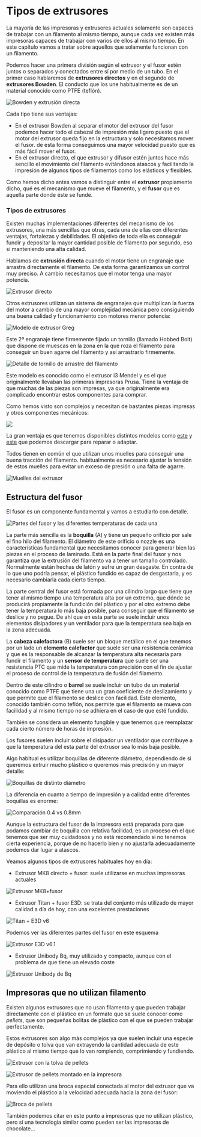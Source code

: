 #   Tipos de extrusores

La mayoría de las impresoras y extrusores actuales solamente son capaces de trabajar con un filamento al mismo tiempo, aunque cada vez existen más impresoras capaces de trabajar con varios de ellos al mismo tiempo. En este capítulo vamos a tratar sobre aquellos que solamente funcionan con un filamento.

Podemos hacer una primera división  según el extrusor y el fusor estén juntos o  separados y conectados entre sí  por medio de un tubo.  En el primer caso hablaremos de **extrusores directos** y  en el segundo de **extrusores Bowden**. El conducto  que los une habitualmente es de un material conocido como PTFE (teflón).

![Bowden y extrusión directa](./images/extrusor-bowden-vs-directo-1024x633.png)

Cada tipo tiene sus ventajas:

*  En el extrusor Bowden al separar el motor del extrusor del fusor  podemos hacer todo el cabezal de impresión más ligero puesto que el motor del extrusor queda fijo en la estructura y solo necesitamos mover el fusor.  de esta forma conseguimos  una mayor velocidad puesto que es más fácil mover el fusor.
*  En el extrusor directo, el que extrusor y difusor estén juntos hace más sencillo el movimiento del filamento evitándonos atascos y facilitando la impresión de  algunos tipos de filamentos como los elásticos y flexibles.

Como hemos dicho antes vamos a distinguir entre el **extrusor** propiamente dicho, qué es el mecanismo que mueve el filamento, y el **fusor** que es aquella parte donde éste se funde. 


### Tipos de extrusores

Existen muchas implementaciones diferentes del mecanismo de los extrusores, una más sencillas que otras, cada una de ellas con diferentes ventajas, fortalezas y debilidades. El objetivo de toda ella es conseguir fundir y depositar la mayor cantidad posible de filamento por segundo,  eso sí manteniendo una alta calidad. 


Hablamos de **extrusión directa** cuando el motor tiene un engranaje que arrastra directamente el filamento. De esta forma garantizamos un control muy preciso. A cambio necesitamos que el motor tenga una mayor potencia.

![Extrusor directo](./images/extrusor-1024x791.jpg)


Otros extrusores utilizan un sistema de engranajes que multiplican la fuerza del motor a cambio de una mayor complejidad mecánica pero consiguiendo una buena calidad y funcionamiento con motores menor potencia:

![Modelo de extrusor Greg](./images/greg_extruder.jpg)

Este 2º engranaje tiene firmemente fijado un tornillo (llamado Hobbed Bolt) que dispone de muescas en la zona en la que roza el filamento para conseguir un buen agarre del filamento y así arrastrarlo firmemente.

![Detalle de tornillo de arrastre del filamento](./images/Greg2.jpg)

Este modelo es conocido como el extrusor i3 Mendel y es el que originalmente llevaban las  primeras impresoras Prusa.  Tiene la ventaja de que muchas de las piezas son impresas, ya que originalmente era complicado encontrar estos componentes para comprar.

Como hemos visto son complejos y necesitan de bastantes piezas impresas y otros componentes mecánicos:

![](./images/Reprap-prusa-I3-Mendel-3D-impresora-de-Wade-de-Greg-engranaje-directo-set-kit-extrusora.jpg_Q90.jpg_piezas.jpg)

La gran ventaja es que tenemos disponibles distintos modelos como [este](https://www.thingiverse.com/thing:961630) y [este](https://www.thingiverse.com/thing:362217) que podemos descargar  para reparar o adaptar.

Todos tienen en común el que utilizan unos muelles para  conseguir una buena tracción del filamento.  habitualmente es necesario ajustar la tensión de estos muelles para evitar un exceso de presión o una falta de  agarre.

![Muelles del extrusor](./images/muellesExtrusor.jpeg)


## Estructura del fusor

El fusor es un componente fundamental y vamos a estudiarlo con detalle.    

![Partes del fusor y las diferentes temperaturas de cada una](./images/imagen_hotend.jpg)

La parte más sencilla es la **boquilla**  (A) y tiene un pequeño orificio por sale el fino hilo del filamento. El diámetro de este orificio o nozzle  es una características fundamental que necesitamos conocer para generar bien las piezas en el proceso de laminado. Está en la parte final del fusor y nos garantiza que la extrusión del filamento va a tener un tamaño controlado. Normalmente están hechas de latón y sufre un gran desgaste. En contra de lo que uno podría pensar, el plástico fundido es capaz de desgastarla, y es necesario cambiarla cada cierto tiempo.

La parte central del fusor está formada por una cilindro largo que tiene que tener al mismo tiempo una temperatura alta por un extremo, que dónde se producirá propiamente la fundición del plástico y por el otro extremo debe tener la temperatura lo más baja posible, para conseguir que el filamento se deslice y no pegue. De ahí que en esta parte se suele incluir unos elementos disipadores y un ventilador para que la temperatura sea baja en la zona adecuada.

La **cabeza calefactora** (B) suele ser un bloque metálico en el que tenemos por un lado un **elemento calefactor** que suele ser una resistencia cerámica y que es la responsable de alcanzar la temperatura alta necesaria para fundir el filamento y un **sensor de temperatura** que suele ser una resistencia PTC que mide la temperatura con precisión con el fin de ajustar el proceso de control de la temperatura de fusión del filamento.

Dentro de este cilindro o **barrel** se suele incluir un tubo de un material conocido como PTFE que tiene una un gran coeficiente de deslizamiento y que permite que el filamento se deslice con facilidad. Este elemento, conocido también como teflón, nos permite que el filamento se mueva con facilidad y al mismo tiempo no se adhiera en el caso de que esté fundido.

También se considera un elemento fungible y que tenemos que  reemplazar cada cierto número de horas de impresión.

Los fusores suelen incluir sobre el disipador un ventilador que contribuye a que la temperatura del esta parte del extrusor sea lo más baja posible.

Algo habitual es utilizar boquillas de diferente diámetro, dependiendo de si queremos extruir mucho plástico o queremos más precisión y un mayor detalle:

![Boquillas de distinto diámetro](./images/boquillas.jpg)

La diferencia en cuanto a tiempo de impresión y a calidad entre diferentes boquillas es enorme:

![Comparación 0.4 vs 0.8mm](./images/XYZ-Cube-0.4mm-and-0.8mm-Nozzle-and-Their-Settings-Results.jpg)

Aunque la estructura del fusor de la impresora está preparada para que podamos cambiar de boquilla con relativa facilidad, es un proceso en el que tenemos que ser muy cuidadosos y no está recomendado si no tenemos cierta experiencia, porque de no hacerlo bien y no ajustarla adecuadamente  podemos dar lugar a atascos.

Veamos algunos tipos de extrusores habituales hoy en día:

* Extrusor MK8 directo + fusor: suele utilizarse en muchas impresoras actuales

![Extrusor MK8+fusor](./images/extrusor-mk8-de-impresora-3d-04mm-175mm-con-motor-extrusor-y-hotend.jpg)

* Extrusor Titan + fusor E3D: se trata del conjunto más utilizado de mayor calidad a día de hoy, con una excelentes prestaciones

![Titan + E3D v6](./images/titan+ev6.jpg)

Podemos ver las diferentes partes del fusor en este esquema

![Extrusor E3D v6.1](./images/v-6-175-500-x-500.png)


* Extrusor Unibody Bq, muy utilizado y compacto, aunque con el problema de que tiene un elevado coste

![Extrusor Unibody de Bq](./images/extrusorBQ.png)


## Impresoras que no utilizan filamento

Existen algunos extrusores que no usan filamento y que pueden trabajar directamente con el plástico en un formato que se suele conocer como *pellets*, que son pequeñas bolitas de plástico con el que se pueden trabajar perfectamente. 

Estos extrusores son algo más complejos ya que suelen incluir una especie de depósito o tolva que van extrayendo la cantidad adecuada de este plástico al mismo tiempo que lo van rompiendo, comprimiendo y fundiendo.

![Extrusor con la tolva de pellets](./images/extrusorPelets.jpg)

![Extrusor de pellets montado en la impresora](./images/universal_pellet_extruder_3d_druck_3d_printing1.jpg)


Para ello utilizan una broca especial conectada al motor del extrusor que va moviendo el plástico a la velocidad adecuada hacia la zona del fusor:

![Broca de pellets](./images/broca.jpg)

También podemos citar en este punto a impresoras que no utilizan plástico, pero sí una tecnología similar como pueden ser las impresoras de chocolate...
